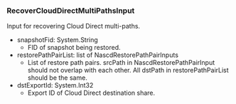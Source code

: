 ### RecoverCloudDirectMultiPathsInput
Input for recovering Cloud Direct multi-paths.

- snapshotFid: System.String
  - FID of snapshot being restored.
- restorePathPairList: list of NascdRestorePathPairInputs
  - List of restore path pairs. srcPath in NascdRestorePathPairInput should not overlap with each other. All dstPath in restorePathPairList should be the same.
- dstExportId: System.Int32
  - Export ID of Cloud Direct destination share.
